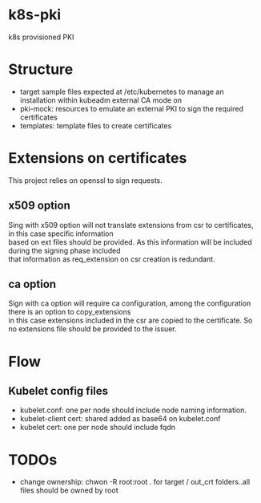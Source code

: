 # k8s-pki

k8s provisioned PKI

# Structure

* target sample files expected at /etc/kubernetes to manage an installation within kubeadm external CA mode on    
* pki-mock: resources to emulate an external PKI to sign the required certificates
* templates: template files to create certificates

# Extensions on certificates

This project relies on openssl to sign requests. 

## x509 option

Sing with x509 option will not translate extensions from csr to certificates, in this case specific information   
based on ext files should be provided. As this information will be included during the signing phase included   
that information as req_extension on csr creation is redundant.  

## ca option

Sign with ca option will require ca configuration, among the configuration there is an option to copy_extensions  
in this case extensions included in the csr are copied to the certificate. So no extensions file should be provided
to the issuer.    

# Flow

## Kubelet config files

* kubelet.conf: one per node should include node naming information.
* kubelet-client cert: shared added as base64 on kubelet.conf
* kubelet cert: one per node should include fqdn

# TODOs

* change ownership: chwon -R root:root . for target / out_crt folders..all files should be owned by root



